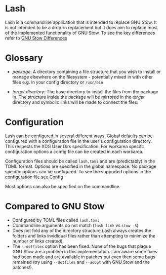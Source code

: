 # Lash

Lash is a commandline application that is intended to replace GNU Stow. It is not intended to
be a drop-in replacement but it does aim to replace most of the implemented functionality of
GNU Stow. To see the key differences refer to [GNU Stow Differences](crate#compared-to-gnu-stow)

# Glossary

- _package_: A directory containing a file structure that you wish to install or manage
elsewhere on the filesystem - potentially mixed in with other files e.g. in your config
directory or `/usr/bin`

- _target directory_: The base directory to install the files from the package in. The
structure inside the package will be mirrored in the _target_ directory and symbolic links will
be made to connect the files.

# Configuration

Lash can be configured in several different ways. Global defaults can be configured with a
configuration file in the user's configuration directory. This respects the XDG User Dirs
specification. For workarea specifc configuration options a config file can be created in each
workarea.

Configuration files should be called `lash.toml` and are (predictably) in the TOML format.
Options are specified in the global namespace. No package specific options can be configured.
To see the supported options in the configuration file see [Config](src/config.rs)

Most options can also be specified on the commandline.

# Compared to GNU Stow

- Configured by TOML files called `lash.toml`
- Commandline arguments do not match (`lash link` vs `stow -S`)
- Does not fold any of the directory structure (lash always creates the folders and links
invididual files rather than attempting to minimize the number of links created).
- The `--dotfiles` option has been fixed. None of the bugs that plague GNU Stow are a problem
in this implementation. I am aware some fixes had been made and are available in patches but
even then some bugs remained (try using `--dotfiles` and `--adopt` with GNU Stow and the
patches!).
